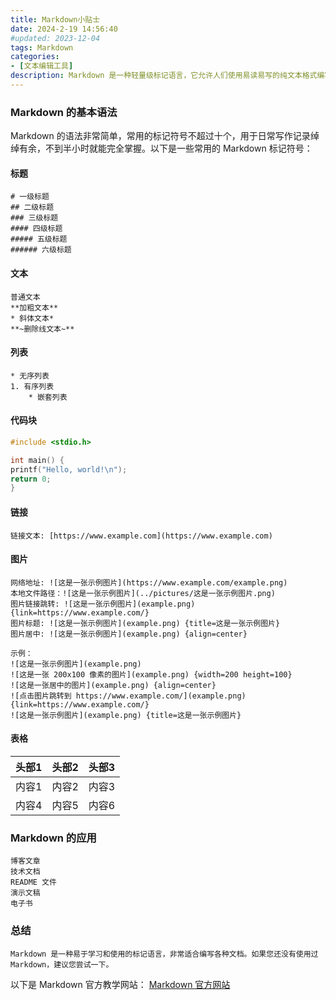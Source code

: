 ```yaml
---
title: Markdown小贴士
date: 2024-2-19 14:56:40
#updated: 2023-12-04
tags: Markdown
categories: 
- [文本编辑工具]
description: Markdown 是一种轻量级标记语言，它允许人们使用易读易写的纯文本格式编写文档。Markdown 语言在2004 由约翰·格鲁伯（英语：John Gruber）创建。Markdown 编写的文档可以导出 HTML 、Word、图像、PDF、Epub 等多种格式的文档。
---
```


### Markdown 的基本语法
Markdown 的语法非常简单，常用的标记符号不超过十个，用于日常写作记录绰绰有余，不到半小时就能完全掌握。以下是一些常用的 Markdown 标记符号：

#### 标题
	# 一级标题
	## 二级标题
	### 三级标题
	#### 四级标题
	##### 五级标题
	###### 六级标题	

#### 文本
	普通文本
	**加粗文本**
	* 斜体文本*
	**~删除线文本~**

#### 列表
	* 无序列表
	1. 有序列表
		* 嵌套列表

#### 代码块
```c
#include <stdio.h>

int main() {
printf("Hello, world!\n");
return 0;
}
```

#### 链接
	链接文本: [https://www.example.com](https://www.example.com)

#### 图片
	网络地址: ![这是一张示例图片](https://www.example.com/example.png)
	本地文件路径：![这是一张示例图片](../pictures/这是一张示例图片.png)
	图片链接跳转: ![这是一张示例图片](example.png) {link=https://www.example.com/}
	图片标题: ![这是一张示例图片](example.png) {title=这是一张示例图片}
	图片居中: ![这是一张示例图片](example.png) {align=center}

	示例：
	![这是一张示例图片](example.png)
	![这是一张 200x100 像素的图片](example.png) {width=200 height=100}
	![这是一张居中的图片](example.png) {align=center}
	![点击图片跳转到 https://www.example.com/](example.png) {link=https://www.example.com/}
	![这是一张示例图片](example.png) {title=这是一张示例图片}


#### 表格
| 头部1 | 头部2 | 头部3 |
|---|---|---|
| 内容1 | 内容2 | 内容3 |
| 内容4 | 内容5 | 内容6 |

### Markdown 的应用
	博客文章
	技术文档
	README 文件
	演示文稿
	电子书

### 总结
	Markdown 是一种易于学习和使用的标记语言，非常适合编写各种文档。如果您还没有使用过 Markdown，建议您尝试一下。
	
以下是 Markdown 官方教学网站：
[Markdown 官方网站](https://markdown.com.cn/basic-syntax/headings.html)